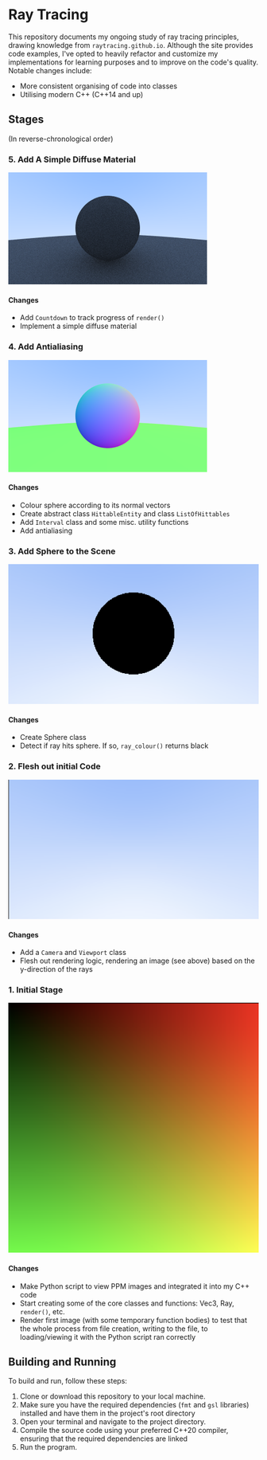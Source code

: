 # Ray Tracing

This repository documents my ongoing study of ray tracing principles, drawing knowledge from `raytracing.github.io`. Although the site provides code examples, I've opted to heavily refactor and customize my implementations for learning purposes and to improve on the code's quality. Notable changes include:

- More consistent organising of code into classes
- Utilising modern C++ (C++14 and up)

## Stages
(In reverse-chronological order)

### 5. Add A Simple Diffuse Material

![Output Image from this stage](./assets/stage_5.png)

#### Changes

- Add `Countdown` to track progress of `render()`
- Implement a simple diffuse material

### 4. Add Antialiasing

![Output Image from this stage](./assets/stage_4.png)

#### Changes

- Colour sphere according to its normal vectors
- Create abstract class `HittableEntity` and class `ListOfHittables`
- Add `Interval` class and some misc. utility functions
- Add antialiasing

### 3. Add Sphere to the Scene

![Output Image from this stage](./assets/stage_3.png)

#### Changes

- Create Sphere class
- Detect if ray hits sphere. If so, `ray_colour()` returns black

### 2. Flesh out initial Code

![Output Image from this stage](./assets/stage_2.png)

#### Changes

- Add a `Camera` and `Viewport` class
- Flesh out rendering logic, rendering an image (see above) based on the y-direction of the rays

### 1. Initial Stage

![Output Image from this stage](./assets/stage_1.png)

#### Changes
- Make Python script to view PPM images and integrated it into my C++ code
- Start creating some of the core classes and functions: Vec3, Ray, `render()`, etc.
- Render first image (with some temporary function bodies) to test that the whole process from file creation, writing to the file, to loading/viewing it with the Python script ran correctly

## Building and Running

To build and run, follow these steps:

1. Clone or download this repository to your local machine.
2. Make sure you have the required dependencies (`fmt` and `gsl` libraries) installed and have them in the project's root directory
3. Open your terminal and navigate to the project directory.
4. Compile the source code using your preferred C++20 compiler, ensuring that the required dependencies are linked
5. Run the program.